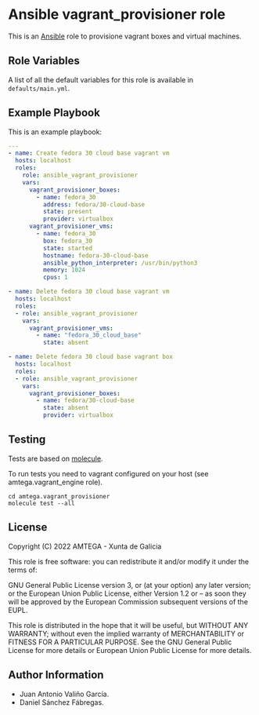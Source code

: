 # Ansible vagrant_provisioner role

This is an [Ansible](http://www.ansible.com) role to provisione vagrant boxes and virtual machines.

## Role Variables

A list of all the default variables for this role is available in `defaults/main.yml`.

## Example Playbook

This is an example playbook:

```yaml
---
- name: Create fedora 30 cloud base vagrant vm
  hosts: localhost
  roles:
    role: ansible_vagrant_provisioner    
    vars:
      vagrant_provisioner_boxes:
        - name: fedora_30
          address: fedora/30-cloud-base
          state: present        
          provider: virtualbox
      vagrant_provisioner_vms:
        - name: fedora_30
          box: fedora_30
          state: started        
          hostname: fedora-30-cloud-base
          ansible_python_interpreter: /usr/bin/python3        
          memory: 1024
          cpus: 1

- name: Delete fedora 30 cloud base vagrant vm
  hosts: localhost
  roles:
  - role: ansible_vagrant_provisioner
    vars:
      vagrant_provisioner_vms:
        - name: "fedora_30_cloud_base"
          state: absent       

- name: Delete fedora 30 cloud base vagrant box
  hosts: localhost
  roles:
  - role: ansible_vagrant_provisioner    
    vars:
      vagrant_provisioner_boxes:
        - name: fedora/30-cloud-base
          state: absent
          provider: virtualbox
```

## Testing

Tests are based on [molecule](https://molecule.readthedocs.io/en/latest/installation.html).

To run tests you need to vagrant configured on your host (see amtega.vagrant_engine role).

```shell
cd amtega.vagrant_provisioner
molecule test --all
````

## License

Copyright (C) 2022 AMTEGA - Xunta de Galicia

This role is free software: you can redistribute it and/or modify it under the terms of:

GNU General Public License version 3, or (at your option) any later version; or the European Union Public License, either Version 1.2 or – as soon they will be approved by the European Commission ­subsequent versions of the EUPL.

This role is distributed in the hope that it will be useful, but WITHOUT ANY WARRANTY; without even the implied warranty of MERCHANTABILITY or FITNESS FOR A PARTICULAR PURPOSE.  See the GNU General Public License for more details or European Union Public License for more details.

## Author Information

- Juan Antonio Valiño García.
- Daniel Sánchez Fábregas.
